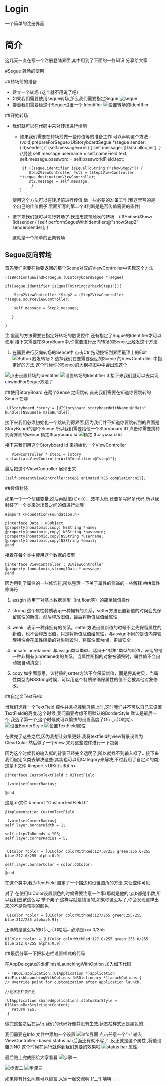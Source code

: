 # Login
一个简单的注册界面
# 简介
这几天一直在写一个注册登陆界面,其中用到了下面的一些知识 分享给大家 


#Segue 转场的使用
   
 ##转场前的准备
 - 建立一个转场 (这个就不用说了吧)
 - 如果我们需要使用segue转场,那么我们需要指定Segue
![segue](http://upload-images.jianshu.io/upload_images/2239937-95b7372426551972.png?imageMogr2/auto-orient/strip%7CimageView2/2/w/1240)
 - 接着我们需要给这个Segue设置一个 Identifier
![设置转场的IdentIfier](http://upload-images.jianshu.io/upload_images/2239937-dce59291ff58487e.png?imageMogr2/auto-orient/strip%7CimageView2/2/w/1240)

##开始转场
- 我们就可以在代码中来对转场进行控制
     - 如果我们需要在转场前做一些传值等的准备工作 可以声明这个方法
           -(void)prepareForSegue:(UIStoryboardSegue *)segue sender:(id)sender{
           if (self.message==nil)
           {
             self.message=[[Data alloc]init];
           }
            //封装
             self.message.username = self.nameField.text;
            self.message.password = self.passworldField.text;
   
            if ([segue.identifier isEqualToString:@"showStep2"]) {
               Step2ViewController *st2 = (Step2ViewController     *)segue.destinationViewController;
               st2.message = self.message;    
                }
           }
  使用这个方法可以在转场前进行传值,做一些必要的准备工作(我这里写的是一个自己的传值例子.里面所写的第二个if判断是是否传值需要的条件)
- 接下来我们就可以进行转场了,我是用按钮触发的转场
      - (IBAction)Show:(id)sender {
         [self performSegueWithIdentifier:@"showStep2" sender:sender];
      }

  这就是一个简单的正向转场

## Segue反向转场
     
  首先我们需要在你要返回的那个Scene对应的ViewController中实现这个方法
      
    -(IBAction)unwindForSegue:(UIStoryboardSegue *)segue{

    if([segue.identifier isEqualToString:@"backStep1"]){

        Step2ViewController *Step2 = (Step2ViewController *)segue.sourceViewController;
        
        self.message = Step2.message;

       }
    
    }
 注:里面的方法需要在指定好转场的触发控件,还有指定了Sugue的Identifier才可以使用
 接下来需要在StoryBoard中,你需要进行反向转场的Sence上触发这个方法
   1. 在需要进行反向转场的Sence中 点击Ctr 拖动按钮到界面最顶上的Exit
![Button 触发转场](http://upload-images.jianshu.io/upload_images/2239937-9c68af72d00fd71e.png?imageMogr2/auto-orient/strip%7CimageView2/2/w/1240)
2.选择我们在要需要返回的Scene 的ViewController 中指定好的方法,这个时候你的Sence的大纲视图中中会出现这个

![点击设置转场的identifier](http://upload-images.jianshu.io/upload_images/2239937-a7d7aab3af5f2458.png?imageMogr2/auto-orient/strip%7CimageView2/2/w/1240)
![设置转场的Identifier](http://upload-images.jianshu.io/upload_images/2239937-c99da889a3c0c131.png?imageMogr2/auto-orient/strip%7CimageView2/2/w/1240)
3.接下来我们就可以去实现unwindForSegue方法了

##使用StoryBoard 在两个Sense 之间跳转 
 首先我们需要在知道你要跳转的 Sence 在哪
               
     UIStoryboard *story = [UIStoryboard storyboardWithName:@"Main" bundle:[NSBundle mainBundle]];
 
接下来我们必须初始化一个跳转到得界面,因为我们并不知道你要跳转到的界面是StoryBoard的那个Scene 所以我们需要给他一个Storyboard ID
  点击你需要跳转到得界面的sence 指定Storyboard id
![ 指定 Storyboard id](http://upload-images.jianshu.io/upload_images/2239937-1e3f8a3340d774ea.png?imageMogr2/auto-orient/strip%7CimageView2/2/w/1240) 

接下来我们用这个Storyboard id 来初始化一个ViewController    
          
       ViewController * step1 = [story instantiateViewControllerWithIdentifier:@"step1"];

最后把这个ViewController 展现出来
     
    [self presentViewController:step1 animated:YES completion:nil];

##传值封装
   
如果一个一个创建变量,然后再赋值(⊙o⊙)…,效率太低,还要多写好多代码.所以我封装了一个类来对场景之间的值进行处理

    #import <Foundation/Foundation.h>

    @interface Data : NSObject
    @property(nonatomic,copy) NSString *name;
    @property(nonatomic,copy) NSString *password;
    @property(nonatomic,copy)NSString *username;
    @property(nonatomic,copy)NSString *email;
    @end

接着在每个类中使用这个数据的模型

    @interface ViewController : UIViewController
    @property (nonatomic,strong)Data * message;
    @end

  因为用到了属性的一些修饰符,所以整理一下关于属性的修饰的一些解释
  ###属性修饰符 
  1. assgin 适用于对基本数据类型（int,float等）的简单赋值操作

  2. strong 这个属性特质表示一种拥有的关系，setter方法设置新值的时候会先保留属性的新值，然后释放旧值，最后将新值赋值给属性

  3. weak   表示一种非拥有的关系。setter方法设置新值的时候不会先保留属性的新值，也不会释放旧值，只是将新值赋值给属性，与assign不同的是该内存管理特性会在属性所指的对象销毁时，将属性置为nil，更加安全

  4. unsafe_unretained  与assign类型类似。适用于"对象"类型的赋值，表达的是一种非拥有(unretained)的关系，当属性所指的对象被销毁时，属性值不会自动被自动清空；

  5. copy 如字面意思，该特质的setter方法不会保留新值，而是将其拷贝，当属性类型为NSString时候，可以用这个特质来确保属性的值不会被其他对象修改。

##自定义TextField
   
  当我们选择一个TextField 控件并且拖拽到屏幕上时,这时我们并不可以自己去设置TextField的高度.这个时候,我们需要考虑不用默认的BorderStyle 默认是最后一个,我选了第一个,这个时候就可以愉快的设置高度了O(∩_∩)O哈哈~
![设置BorderStyle](http://upload-images.jianshu.io/upload_images/2239937-30c8d97a3ae5a2fd.png?imageMogr2/auto-orient/strip%7CimageView2/2/w/1240)
![设置TextField属性](http://upload-images.jianshu.io/upload_images/2239937-0a52ac3c4e67004b.png?imageMogr2/auto-orient/strip%7CimageView2/2/w/1240)

在做完了这些之后,因为我想让效果更好.我将textfield的view背景设置为ClearColor 然后做了一个View 来对这些控件进行一下包装.

因为这个时候我的输入框的背景已经完全透明了,所以就找不到输入框了...接下来我们自定义类去解决这些(其实也可以用Category来解决,不过我用了自定义的类)
这是.h文件
    #import <UIKit/UIKit.h>
    
    @interface CustomTextFIeld : UITextField
     
    -(void)setCornerRadius;

    @end
这是.m文件
    #import "CustomTextFIeld.h"

    @implementation CustomTextFIeld

    -(void)setCornerRadius{
    self.layer.borderWidth = 1;
    
    self.clipsToBounds = YES;
    self.layer.cornerRadius = 5;
    
    
     UIColor *color = [UIColor colorWithRed:127.0/255 green:255.0/255  blue:212.0/255 alpha:0.9];
    
    self.layer.borderColor = color.CGColor;
    }
    @end

在这个类中,我为TextField 自定了一个描边和设置圆角的方法,来让控件可见

对了 在使用UIColor设置颜色的时候需要注意一件事(那就是他的r,g,b都是小数,所以我们应该这么写 
  举个栗子
    这样写就是错误的,如果你这么写了,你会发现这样出来的不是你预期的颜色
          
     UIColor *color = [UIColor colorWithRed:127/255 green:255/255  blue:212/255 alpha:0.9];

  正确的是这么写的O(∩_∩)O哈哈~ 必须是xxx.0/255

    UIColor *color = [UIColor colorWithRed:127.0/255 green:255.0/255  blue:212.0/255 alpha:0.9];

##最后分享一下把状态栏设置样式的代码

在AppDelegate的didFinishLaunchingWithOption 加入如下代码
    
     - (BOOL)application:(UIApplication *)application didFinishLaunchingWithOptions:(NSDictionary *)launchOptions {
    // Override point for customization after application launch.
    
    //让状态栏变白色

    [UIApplication sharedApplication].statusBarStyle = UIStatusBarStyleLightContent;
       return YES;
     }
做完这些之后在运行,我们的代码好像并没有生效,状态栏样式还是黑色的...

 我们需要在Info 文件中添加一个设置
![Info界面](http://upload-images.jianshu.io/upload_images/2239937-c39e47f8efbb8c84.png?imageMogr2/auto-orient/strip%7CimageView2/2/w/1240)
 点击任意一个"+' 输入ViewController -based status bar后面还有就不写了 ,反正就是这个属性 ,将值设置为NO 这个时候在运行就得到我们想要的效果啦
![status bar 属性](http://upload-images.jianshu.io/upload_images/2239937-c5a776b127c0a414.png?imageMogr2/auto-orient/strip%7CimageView2/2/w/1240)


最后贴上完成图给大家看看
![步骤一](http://upload-images.jianshu.io/upload_images/2239937-b78de00443b9e365.png?imageMogr2/auto-orient/strip%7CimageView2/2/w/1240)


![步骤二](http://upload-images.jianshu.io/upload_images/2239937-566b3c83a1111f23.png?imageMogr2/auto-orient/strip%7CimageView2/2/w/1240)
![步骤三](http://upload-images.jianshu.io/upload_images/2239937-637dc4bf89ac4e4a.png?imageMogr2/auto-orient/strip%7CimageView2/2/w/1240)


如果你有什么问题可以留言,大家一起交流啊 (*^__^*) 嘻嘻……


